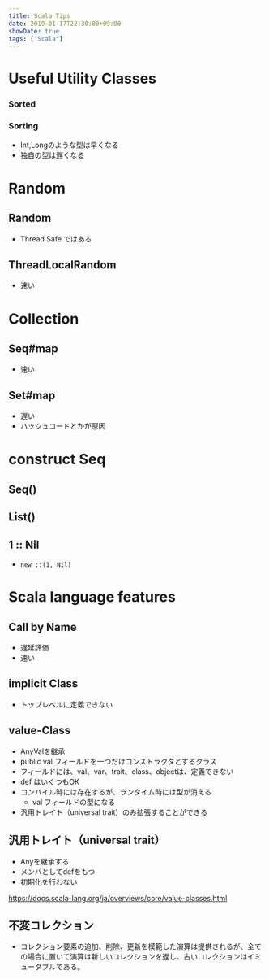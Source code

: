 ```yaml
---
title: Scala Tips
date: 2019-01-17T22:30:00+09:00
showDate: true
tags: ["Scala"]
---
```


# Useful Utility Classes
### Sorted
### Sorting
- Int,Longのような型は早くなる
- 独自の型は遅くなる

# Random
## Random
- Thread Safe ではある
## ThreadLocalRandom
- 速い

# Collection
## Seq#map
- 速い
## Set#map
- 遅い
- ハッシュコードとかが原因

# construct Seq
## Seq()
## List()
## 1 :: Nil
- `new ::(1, Nil)`

# Scala language features
## Call by Name
- 遅延評価
- 速い

## implicit Class
- トップレベルに定義できない

## value-Class
- AnyValを継承
- public val フィールドを一つだけコンストラクタとするクラス
- フィールドには、val、var、trait、class、objectは、定義できない
- def はいくつもOK
- コンパイル時には存在するが、ランタイム時には型が消える
  - val フィールドの型になる
- 汎用トレイト（universal trait）のみ拡張することができる

## 汎用トレイト（universal trait）
- Anyを継承する
- メンバとしてdefをもつ
- 初期化を行わない

https://docs.scala-lang.org/ja/overviews/core/value-classes.html

## 不変コレクション
- コレクション要素の追加、削除、更新を模範した演算は提供されるが、全ての場合に置いて演算は新しいコレクションを返し、古いコレクションはイミュータブルである。
